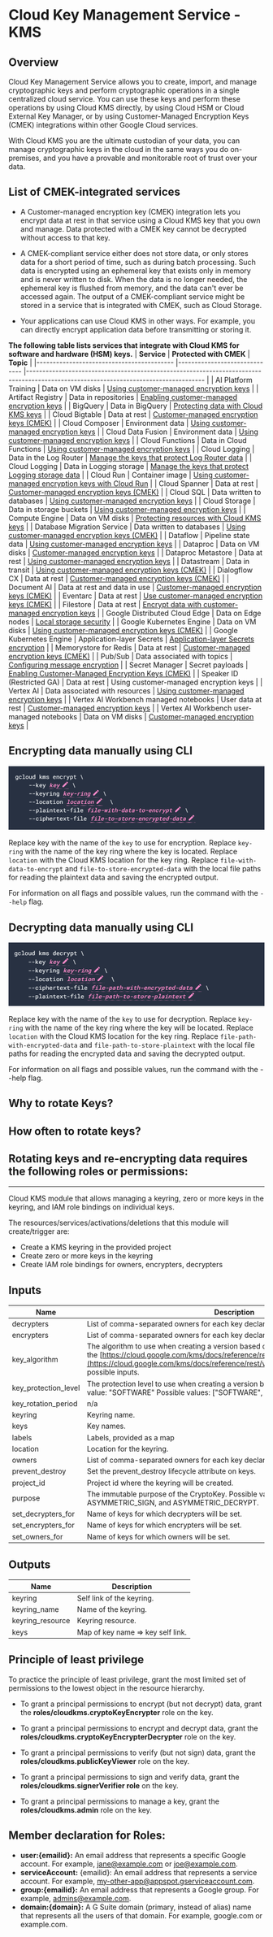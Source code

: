 # Cloud Key Management Service - KMS

## Overview
Cloud Key Management Service allows you to create, import, and manage cryptographic keys and perform cryptographic operations in a single centralized cloud service. You can use these keys and perform these operations by using Cloud KMS directly, by using Cloud HSM or Cloud External Key Manager, or by using Customer-Managed Encryption Keys (CMEK) integrations within other Google Cloud services.

With Cloud KMS you are the ultimate custodian of your data, you can manage cryptographic keys in the cloud in the same ways you do on-premises, and you have a provable and monitorable root of trust over your data.
## List of CMEK-integrated services
- A Customer-managed encryption key (CMEK) integration lets you encrypt data at rest in that service using a Cloud KMS key that you own and manage. Data protected with a CMEK key cannot be decrypted without access to that key.

- A CMEK-compliant service either does not store data, or only stores data for a short period of time, such as during batch processing. Such data is encrypted using an ephemeral key that exists only in memory and is never written to disk. When the data is no longer needed, the ephemeral key is flushed from memory, and the data can't ever be accessed again. The output of a CMEK-compliant service might be stored in a service that is integrated with CMEK, such as Cloud Storage.

- Your applications can use Cloud KMS in other ways. For example, you can directly encrypt application data before transmitting or storing it.

**The following table lists services that integrate with Cloud KMS for software and hardware (HSM) keys.** 
| **Service**                                    | **Protected with CMEK**            | **Topic**                                                                                                                                |
|------------------------------------------ |------------------------------ |------------------------------------------------------------------------------------------------------------------------------------ |
| AI Platform Training                       | Data on VM disks               | [Using customer-managed encryption keys](https://cloud.google.com/ai-platform/training/docs/cmek)                                    |
| Artifact Registry                          | Data in repositories           | [Enabling customer-managed encryption keys](https://cloud.google.com/artifact-registry/docs/cmek)                                    |
| BigQuery                                   | Data in BigQuery               | [Protecting data with Cloud KMS keys](https://cloud.google.com/bigquery/docs/customer-managed-encryption)                            |
| Cloud Bigtable                             | Data at rest                   | [Customer-managed encryption keys (CMEK)](https://cloud.google.com/bigtable/docs/cmek)                                               |
| Cloud Composer                             | Environment data               | [Using customer-managed encryption keys](https://cloud.google.com/composer/docs/cmek)                                                |
| Cloud Data Fusion                          | Environment data               | [Using customer-managed encryption keys](https://cloud.google.com/data-fusion/docs/how-to/customer-managed-encryption-keys)          |
| Cloud Functions                            | Data in Cloud Functions        | [Using customer-managed encryption keys](https://cloud.google.com/functions/docs/securing/cmek)                                      |
| Cloud Logging                              | Data in the Log Router         | [Manage the keys that protect Log Router data](https://cloud.google.com/logging/docs/routing/managed-encryption)                     |
| Cloud Logging                              | Data in Logging storage        | [Manage the keys that protect Logging storage data](https://cloud.google.com/logging/docs/routing/managed-encryption-storage)        |
| Cloud Run                                  | Container image                | [Using customer-managed encryption keys with Cloud Run](https://cloud.google.com/run/docs/securing/using-cmek)                       |
| Cloud Spanner                              | Data at rest                   | [Customer-managed encryption keys (CMEK)](https://cloud.google.com/spanner/docs/cmek)                                                |
| Cloud SQL                                  | Data written to databases      | [Using customer-managed encryption keys](https://cloud.google.com/sql/docs/mysql/configure-cmek)                                     |
| Cloud Storage                              | Data in storage buckets        | [Using customer-managed encryption keys](https://cloud.google.com/storage/docs/encryption/using-customer-managed-keys)               |
| Compute Engine                             | Data on VM disks               | [Protecting resources with Cloud KMS keys](https://cloud.google.com/compute/docs/disks/customer-managed-encryption)                  |
| Database Migration Service                 | Data written to databases      | [Using customer-managed encryption keys (CMEK)](https://cloud.google.com/sql/docs/mysql/configure-cmek)                              |
| Dataflow                                   | Pipeline state data            | [Using customer-managed encryption keys](https://cloud.google.com/dataflow/docs/guides/customer-managed-encryption-keys)             |
| Dataproc                                   | Data on VM disks               | [Customer-managed encryption keys](https://cloud.google.com/dataproc/docs/concepts/configuring-clusters/customer-managed-encryption) |
| Dataproc Metastore                         | Data at rest                   | [Using customer-managed encryption keys](https://cloud.google.com/dataproc-metastore/docs/cmek)                                      |
| Datastream                                 | Data in transit                | [Using customer-managed encryption keys (CMEK)](https://cloud.google.com/datastream/docs/use-cmek)                                   |
| Dialogflow CX                              | Data at rest                   | [Customer-managed encryption keys (CMEK)](https://cloud.google.com/dialogflow/cx/docs/concept/cmek)                                  |
| Document AI                                | Data at rest and data in use   | [Customer-managed encryption keys (CMEK)](https://cloud.google.com/document-ai/docs/cmek)                                            |
| Eventarc                                   | Data at rest                   | [Use customer-managed encryption keys (CMEK)](https://cloud.google.com/eventarc/docs/use-cmek)                                       |
| Filestore                                  | Data at rest                   | [Encrypt data with customer-managed encryption keys](https://cloud.google.com/filestore/docs/cmek)                                   |
| Google Distributed Cloud Edge              | Data on Edge nodes             | [Local storage security](https://cloud.google.com/distributed-cloud/edge/latest/docs/security#storage)                               |
| Google Kubernetes Engine                   | Data on VM disks               | [Using customer-managed encryption keys (CMEK)](https://cloud.google.com/kubernetes-engine/docs/how-to/using-cmek)                   |
| Google Kubernetes Engine                   | Application-layer Secrets      | [Application-layer Secrets encryption](https://cloud.google.com/kubernetes-engine/docs/how-to/encrypting-secrets)                    |
| Memorystore for Redis                      | Data at rest                   | [Customer-managed encryption keys (CMEK)](https://cloud.google.com/memorystore/docs/redis/cmek)                                      |
| Pub/Sub                                    | Data associated with topics    | [Configuring message encryption](https://cloud.google.com/pubsub/docs/cmek)                                                          |
| Secret Manager                             | Secret payloads                | [Enabling Customer-Managed Encryption Keys (CMEK)](https://cloud.google.com/secret-manager/docs/cmek)                                |
| Speaker ID (Restricted GA)                 | Data at rest                   | Using customer-managed encryption keys                                                                                               |
| Vertex AI                                  | Data associated with resources | [Using customer-managed encryption keys](https://cloud.google.com/ai-platform-unified/docs/general/cmek)                             |
| Vertex AI Workbench managed notebooks      | User data at rest              | [Customer-managed encryption keys](https://cloud.google.com/vertex-ai/docs/workbench/managed/cmek)                                   |
| Vertex AI Workbench user-managed notebooks | Data on VM disks               | [Customer-managed encryption keys](https://cloud.google.com/vertex-ai/docs/workbench/user-managed/cmek)                              |

## Encrypting data manually using CLI
![](images/image1.png)

Replace key with the name of the `key` to use for encryption. Replace `key-ring` with the name of the key ring where the key is located. Replace `location` with the Cloud KMS location for the key ring. Replace `file-with-data-to-encrypt` and `file-to-store-encrypted-data` with the local file paths for reading the plaintext data and saving the encrypted output.

For information on all flags and possible values, run the command with the `--help` flag.

## Decrypting data manually using CLI
![](images/image2.png)

Replace key with the name of the `key` to use for decryption. Replace `key-ring` with the name of the key ring where the key will be located. Replace `location` with the Cloud KMS location for the key ring. Replace `file-path-with-encrypted-data` and `file-path-to-store-plaintext` with the local file paths for reading the encrypted data and saving the decrypted output.

For information on all flags and possible values, run the command with the --help flag.

## Why to rotate Keys?
## How often to rotate keys?
## Rotating keys and re-encrypting data requires the following roles or permissions:


------------------------------------------------------------------------------------------------------------------------------------------------------------------------------------------------------------------------------------------------------------------------------------------------------------------------------------------------------------------------------------------------------------
Cloud KMS module that allows managing a keyring, zero or more keys in the keyring, and IAM role bindings on individual keys.

The resources/services/activations/deletions that this module will create/trigger are:

- Create a KMS keyring in the provided project
- Create zero or more keys in the keyring
- Create IAM role bindings for owners, encrypters, decrypters

## Inputs

| Name                   | Description                                                                                                                                                                                                                                                      | Type           | Default                         | Required |
| ---------------------- | ---------------------------------------------------------------------------------------------------------------------------------------------------------------------------------------------------------------------------------------------------------------- | -------------- | ------------------------------- | -------- |
| decrypters             | List of comma-separated owners for each key declared in set\_decrypters\_for.                                                                                                                                                                                    | `list(string)` | `[]`                            | no       |
| encrypters             | List of comma-separated owners for each key declared in set\_encrypters\_for.                                                                                                                                                                                    | `list(string)` | `[]`                            | no       |
| key\_algorithm         | The algorithm to use when creating a version based on this template. See the [https://cloud.google.com/kms/docs/reference/rest/v1/CryptoKeyVersionAlgorithm](https://cloud.google.com/kms/docs/reference/rest/v1/CryptoKeyVersionAlgorithm) for possible inputs. | `string`       | `"GOOGLE_SYMMETRIC_ENCRYPTION"` | no       |
| key\_protection\_level | The protection level to use when creating a version based on this template. Default value: "SOFTWARE" Possible values: \["SOFTWARE", "HSM"\]                                                                                                                     | `string`       | `"SOFTWARE"`                    | no       |
| key\_rotation\_period  | n/a                                                                                                                                                                                                                                                              | `string`       | `"100000s"`                     | no       |
| keyring                | Keyring name.                                                                                                                                                                                                                                                    | `string`       | n/a                             | yes      |
| keys                   | Key names.                                                                                                                                                                                                                                                       | `list(string)` | `[]`                            | no       |
| labels                 | Labels, provided as a map                                                                                                                                                                                                                                        | `map(string)`  | `{}`                            | no       |
| location               | Location for the keyring.                                                                                                                                                                                                                                        | `string`       | n/a                             | yes      |
| owners                 | List of comma-separated owners for each key declared in set\_owners\_for.                                                                                                                                                                                        | `list(string)` | `[]`                            | no       |
| prevent\_destroy       | Set the prevent\_destroy lifecycle attribute on keys.                                                                                                                                                                                                            | `bool`         | `true`                          | no       |
| project\_id            | Project id where the keyring will be created.                                                                                                                                                                                                                    | `string`       | n/a                             | yes      |
| purpose                | The immutable purpose of the CryptoKey. Possible values are ENCRYPT\_DECRYPT, ASYMMETRIC\_SIGN, and ASYMMETRIC\_DECRYPT.                                                                                                                                         | `string`       | `"ENCRYPT_DECRYPT"`             | no       |
| set\_decrypters\_for   | Name of keys for which decrypters will be set.                                                                                                                                                                                                                   | `list(string)` | `[]`                            | no       |
| set\_encrypters\_for   | Name of keys for which encrypters will be set.                                                                                                                                                                                                                   | `list(string)` | `[]`                            | no       |
| set\_owners\_for       | Name of keys for which owners will be set.                                                                                                                                                                                                                       | `list(string)` | `[]`                            | no       |

## Outputs
| Name              | Description                       |
| ----------------- | --------------------------------- |
| keyring           | Self link of the keyring.         |
| keyring\_name     | Name of the keyring.              |
| keyring\_resource | Keyring resource.                 |
| keys              | Map of key name => key self link. |

## Principle of least privilege
To practice the principle of least privilege, grant the most limited set of permissions to the lowest object in the resource hierarchy.

- To grant a principal permissions to encrypt (but not decrypt) data, grant the **roles/cloudkms.cryptoKeyEncrypter** role on the key.

- To grant a principal permissions to encrypt and decrypt data, grant the **roles/cloudkms.cryptoKeyEncrypterDecrypter** role on the key.

- To grant a principal permissions to verify (but not sign) data, grant the **roles/cloudkms.publicKeyViewer** role on the key.

- To grant a principal permissions to sign and verify data, grant the **roles/cloudkms.signerVerifier role** on the key.

- To grant a principal permissions to manage a key, grant the **roles/cloudkms.admin** role on the key.

## Member declaration for Roles:
- **user:{emailid}:** An email address that represents a specific Google account. For example, jane@example.com or joe@example.com.
- **serviceAccount:** {emailid}: An email address that represents a service account. For example, my-other-app@appspot.gserviceaccount.com.
- **group:{emailid}:** An email address that represents a Google group. For example, admins@example.com.
- **domain:{domain}:** A G Suite domain (primary, instead of alias) name that represents all the users of that domain. For example, google.com or example.com.








